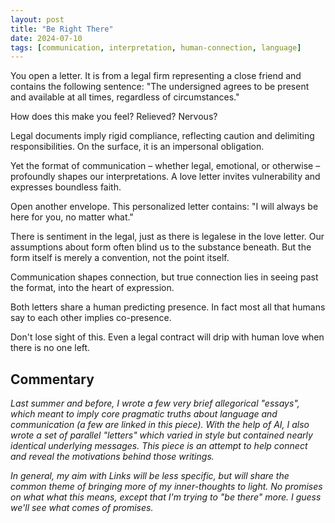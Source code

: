 ```yaml
---
layout: post
title: "Be Right There"
date: 2024-07-10
tags: [communication, interpretation, human-connection, language]
---
```


You open a letter. It is from a legal firm representing a close friend and contains the following sentence: "The undersigned agrees to be present and available at all times, regardless of circumstances."

How does this make you feel? Relieved? Nervous?

Legal documents imply rigid compliance, reflecting caution and delimiting responsibilities. On the surface, it is an impersonal obligation.

Yet the format of communication – whether legal, emotional, or otherwise – profoundly shapes our interpretations. A love letter invites vulnerability and expresses boundless faith.

Open another envelope. This personalized letter contains: "I will always be here for you, no matter what."

There is sentiment in the legal, just as there is legalese in the love letter. Our assumptions about form often blind us to the substance beneath. But the form itself is merely a convention, not the point itself.

Communication shapes connection, but true connection lies in seeing past the format, into the heart of expression.

Both letters share a human predicting presence. In fact most all that humans say to each other implies co-presence.

Don't lose sight of this. Even a legal contract will drip with human love when there is no one left.

## Commentary

*Last summer and before, I wrote a few very brief allegorical "essays", which meant to imply core pragmatic truths about language and communication (a few are linked in this piece). With the help of AI, I also wrote a set of parallel "letters" which varied in style but contained nearly identical underlying messages. This piece is an attempt to help connect and reveal the motivations behind those writings.*

*In general, my aim with Links will be less specific, but will share the common theme of bringing more of my inner-thoughts to light. No promises on what what this means, except that I'm trying to "be there" more.* *I guess we'll see what comes of promises.*

[^1]: This post explores the impact of communication format on interpretation, using contrasting examples of legal and personal letters to illustrate how form can influence our perception of content.

[^2]: The author suggests that underlying human connection and presence are common to various forms of communication, even when obscured by formal or impersonal language.

[^3]: The commentary reveals that this piece is part of a larger project exploring "core pragmatic truths about language and communication," indicating a broader theme in the author's work.

[^4]: By juxtaposing legal and emotional language, the post encourages readers to look beyond surface-level differences to find shared human elements in diverse forms of communication.

[^5]: The conclusion hints at the enduring nature of human connection in communication, suggesting that even formal documents carry traces of human relationships and emotions.
